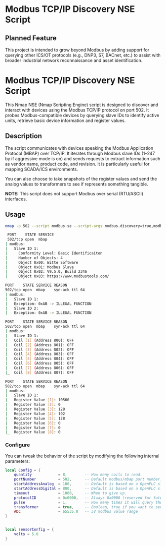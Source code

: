 # Modbus TCP/IP Discovery NSE Script

## Planned Feature  
This project is intended to grow beyond Modbus by adding support for querying other ICS/OT protocols (e.g., DNP3, S7, BACnet, etc.) to assist with broader industrial network reconnaissance and asset identification.

# Modbus TCP/IP Discovery NSE Script

This Nmap NSE (Nmap Scripting Engine) script is designed to discover and interact with devices using the Modbus TCP/IP protocol on port 502. It probes Modbus-compatible devices by querying slave IDs to identify active units, retrieve basic device information and register values. 

## Description

The script communicates with devices speaking the Modbus Application Protocol (MBAP) over TCP/IP. It iterates through Modbus slave IDs (1–247 by if aggressive mode is on) and sends requests to extract information such as vendor name, product code, and revision. It is particularly useful for mapping SCADA/ICS environments.

You can also choose to take snapshots of the register values and send the analog values to transformers to see if represents something tangible. 

**NOTE:** This script does not support Modbus over serial (RTU/ASCII) interfaces.

## Usage

```bash
nmap -p 502 --script modbus.se --script-args modbus.discovery=true,modbus.aggressive=true <target>
```

```bash
 PORT    STATE SERVICE
 502/tcp open  mbap
| modbus: 
|   Slave ID 1:
|     Conformity Level: Basic Identificaiton
|     Number of Objects: 4
|     Object 0x00: Witte Software
|     Object 0x01: Modbus Slave
|     Object 0x02: V9.5.0, Build 2346
|     Object 0x03: https://www.modbustools.com/

PORT    STATE SERVICE REASON
502/tcp open  mbap    syn-ack ttl 64
| modbus: 
|   Slave ID 1:
|   Exception: 0xAB -> ILLEGAL FUNCTION
|   Slave ID 2:
|   Exception: 0xAB -> ILLEGAL FUNCTION

PORT    STATE SERVICE REASON
502/tcp open  mbap    syn-ack ttl 64
| modbus: 
|   Slave ID 1:
|   Coil [1] (Address 800): OFF
|   Coil [2] (Address 801): OFF
|   Coil [3] (Address 802): OFF
|   Coil [4] (Address 803): OFF
|   Coil [5] (Address 804): OFF
|   Coil [6] (Address 805): OFF
|   Coil [7] (Address 806): OFF
|_  Coil [8] (Address 807): OFF

PORT    STATE SERVICE REASON
502/tcp open  mbap    syn-ack ttl 64
| modbus: 
|   Slave ID 1:
|   Register Value [1]: 10560
|   Register Value [2]: 0
|   Register Value [3]: 128
|   Register Value [4]: 192
|   Register Value [5]: 128
|   Register Value [6]: 0
|   Register Value [7]: 0
|_  Register Value [8]: 0
```

### Configure

You can tweak the behavior of the script by modifying the following internal parameters:

```lua
local Config = {
    quantity            = 8,        -- How many coils to read.
    portNumber          = 502,      -- Default modbus/mbap port number.
    startAddressAnalog  = 100,      -- Default is based on a OpenPLC slave device.
    startAddressDigital = 800,      -- Default is based on a OpenPLC slave device.
    timeout             = 1000,     -- When to give up.
    protocolID          = 0x0000,   -- Always 0x0000 (reserved for future use...lol!)
    pulse               = 1,        -- How many times it will query the specific register
    transformer         = true,     -- Boolean, true if you want to send analog data to transform the data for suggestions.
    ADC                 = 65535.0   -- 5V modbus value range
}


local sensorConfig = {
    volts = 5.0
}
```
